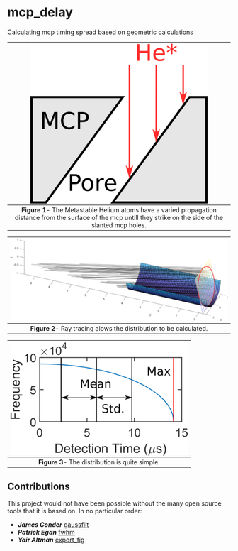 # mcp_delay
Calculating mcp timing spread based on geometric calculations

| <img src="/figs/mcp_delay_schematic.png" alt="Schematic" width="400" align="middle"> | 
|:--:| 
 **Figure 1**- The Metastable Helium atoms have a varied propagation distance from the surface of the mcp untill they strike on the side of the slanted mcp holes. |
 
| ![Ray Tracing](/figs/ray_diagram.png) | 
|:--:| 
 **Figure 2**- Ray tracing alows the distribution to be calculated. |

| <img src="/figs/mcp_delay_dist.png" alt="Distribution" width="400" align="middle"> | 
|:--:| 
 **Figure 3**- The distribution is quite simple. |
 



## Contributions  
This project would not have been possible without the many open source tools that it is based on. In no particular order: 

* ***James Conder*** [gaussfilt](https://au.mathworks.com/matlabcentral/fileexchange/43182-gaussfilt-t-z-sigma)
* ***Patrick Egan*** [fwhm](https://au.mathworks.com/matlabcentral/fileexchange/10590-fwhm)
* ***Yair Altman*** [export_fig](https://github.com/altmany/export_fig)
